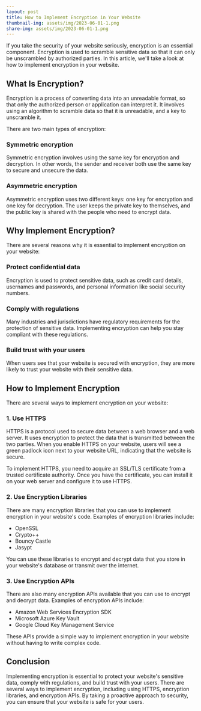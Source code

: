 ```yaml
---
layout: post
title: How to Implement Encryption in Your Website
thumbnail-img: assets/img/2023-06-01-1.png
share-img: assets/img/2023-06-01-1.png
---
```


If you take the security of your website seriously, encryption is an essential component. Encryption is used to scramble sensitive data so that it can only be unscrambled by authorized parties. In this article, we'll take a look at how to implement encryption in your website.

## What Is Encryption?

Encryption is a process of converting data into an unreadable format, so that only the authorized person or application can interpret it. It involves using an algorithm to scramble data so that it is unreadable, and a key to unscramble it.

There are two main types of encryption:

### Symmetric encryption

Symmetric encryption involves using the same key for encryption and decryption. In other words, the sender and receiver both use the same key to secure and unsecure the data.

### Asymmetric encryption

Asymmetric encryption uses two different keys: one key for encryption and one key for decryption. The user keeps the private key to themselves, and the public key is shared with the people who need to encrypt data.

## Why Implement Encryption?

There are several reasons why it is essential to implement encryption on your website:

### Protect confidential data

Encryption is used to protect sensitive data, such as credit card details, usernames and passwords, and personal information like social security numbers.

### Comply with regulations

Many industries and jurisdictions have regulatory requirements for the protection of sensitive data. Implementing encryption can help you stay compliant with these regulations.

### Build trust with your users

When users see that your website is secured with encryption, they are more likely to trust your website with their sensitive data.

## How to Implement Encryption

There are several ways to implement encryption on your website:

### 1. Use HTTPS

HTTPS is a protocol used to secure data between a web browser and a web server. It uses encryption to protect the data that is transmitted between the two parties. When you enable HTTPS on your website, users will see a green padlock icon next to your website URL, indicating that the website is secure.

To implement HTTPS, you need to acquire an SSL/TLS certificate from a trusted certificate authority. Once you have the certificate, you can install it on your web server and configure it to use HTTPS.

### 2. Use Encryption Libraries

There are many encryption libraries that you can use to implement encryption in your website's code. Examples of encryption libraries include:

- OpenSSL
- Crypto++
- Bouncy Castle
- Jasypt

You can use these libraries to encrypt and decrypt data that you store in your website's database or transmit over the internet.

### 3. Use Encryption APIs

There are also many encryption APIs available that you can use to encrypt and decrypt data. Examples of encryption APIs include:

- Amazon Web Services Encryption SDK
- Microsoft Azure Key Vault
- Google Cloud Key Management Service

These APIs provide a simple way to implement encryption in your website without having to write complex code.

## Conclusion

Implementing encryption is essential to protect your website's sensitive data, comply with regulations, and build trust with your users. There are several ways to implement encryption, including using HTTPS, encryption libraries, and encryption APIs. By taking a proactive approach to security, you can ensure that your website is safe for your users.